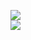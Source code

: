 [![](https://img.shields.io/badge/Made%20With-Github%20Spray-lightgrey.svg?style=for-the-badge&logo=github)](https://github.com/Annihil/github-spray#12478)  
[![](https://i.imgur.com/2DrTn0Z.gif)](https://github.com/Annihil/github-spray)